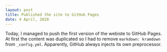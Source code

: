 ```yaml
---
layout: post
title: Published the site to GitHub Pages
date: 4 April, 2020
---
```

Today, I managed to push the first version of the webiste to GitHub Pages.
At first the content was duplicated so I had to remove `markdown: kramdown`
from `_config.yml`. Apparently, GitHub always injects its own preprocessor.
